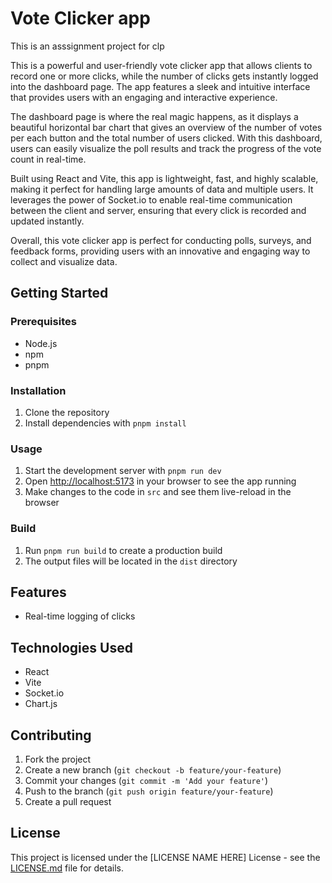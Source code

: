 # Vote Clicker app

This is an asssignment project for clp

This is a powerful and user-friendly vote clicker app that allows clients to record one or more clicks, while the number of clicks gets instantly logged into the dashboard page. The app features a sleek and intuitive interface that provides users with an engaging and interactive experience.

The dashboard page is where the real magic happens, as it displays a beautiful horizontal bar chart that gives an overview of the number of votes per each button and the total number of users clicked. With this dashboard, users can easily visualize the poll results and track the progress of the vote count in real-time.

Built using React and Vite, this app is lightweight, fast, and highly scalable, making it perfect for handling large amounts of data and multiple users. It leverages the power of Socket.io to enable real-time communication between the client and server, ensuring that every click is recorded and updated instantly.

Overall, this vote clicker app is perfect for conducting polls, surveys, and feedback forms, providing users with an innovative and engaging way to collect and visualize data.

## Getting Started

### Prerequisites

- Node.js
- npm
- pnpm

### Installation

1. Clone the repository
2. Install dependencies with `pnpm install`

### Usage

1. Start the development server with `pnpm run dev`
2. Open [http://localhost:5173](http://localhost:5173) in your browser to see the app running
3. Make changes to the code in `src` and see them live-reload in the browser

### Build

1. Run `pnpm run build` to create a production build
2. The output files will be located in the `dist` directory

## Features

- Real-time logging of clicks

## Technologies Used

- React
- Vite
- Socket.io
- Chart.js

## Contributing

1. Fork the project
2. Create a new branch (`git checkout -b feature/your-feature`)
3. Commit your changes (`git commit -m 'Add your feature'`)
4. Push to the branch (`git push origin feature/your-feature`)
5. Create a pull request

## License

This project is licensed under the [LICENSE NAME HERE] License - see the [LICENSE.md](LICENSE.md) file for details.
